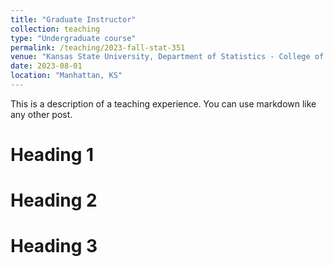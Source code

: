 ```yaml
---
title: "Graduate Instructor"
collection: teaching
type: "Undergraduate course"
permalink: /teaching/2023-fall-stat-351
venue: "Kansas State University, Department of Statistics - College of Business"
date: 2023-08-01
location: "Manhattan, KS"
---
```


This is a description of a teaching experience. You can use markdown like any other post.

Heading 1
======

Heading 2
======

Heading 3
======
